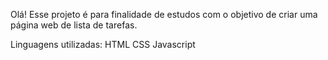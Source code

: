 Olá!
Esse projeto é para finalidade de estudos com o objetivo de criar uma página web de lista de tarefas.

Linguagens utilizadas:
HTML
CSS
Javascript 